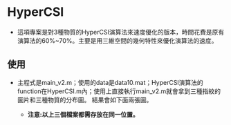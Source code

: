 # HyperCSI
- 這項專案是對3種物質的HyperCSI演算法來速度優化的版本，時間花費是原有演算法的60%~70%。主要是用三維空間的幾何特性來優化演算法的速度。

## 使用
- 主程式是main_v2.m；使用的data是data10.mat；HyperCSI演算法的function在HyperCSI.m內；使用上直接執行main_v2.m就會拿到三種指紋的圖片和三種物質的分布圖。
結果會如下面兩張圖。

  - **注意:以上三個檔案都需存放在同一位置。**
